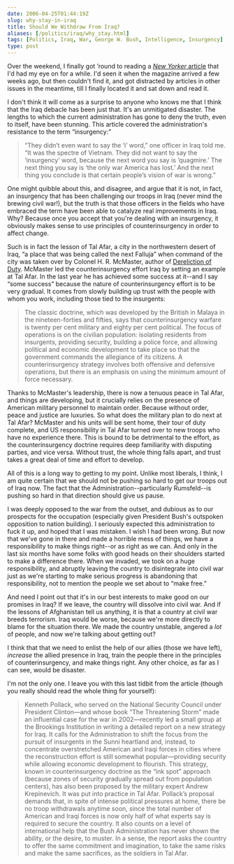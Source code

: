 ```yaml
--- 
date: 2006-04-25T01:44:19Z
slug: why-stay-in-iraq
title: Should We Withdraw From Iraq?
aliases: [/politics/iraq/why_stay.html]
tags: [Politics, Iraq, War, George W. Bush, Intelligence, Insurgency]
type: post
---
```


Over the weekend, I finally got ’round to reading a [*New Yorker* article] that
I'd had my eye on for a while. I'd seen it when the magazine arrived a few weeks
ago, but then couldn't find it, and got distracted by articles in other issues
in the meantime, till I finally located it and sat down and read it.

I don't think it will come as a surprise to anyone who knows me that I think
that the Iraq debacle has been just that. It's an unmitigated disaster. The
lengths to which the current administration has gone to deny the truth, even to
itself, have been stunning. This article covered the administration's resistance
to the term “insurgency:”

> “They didn’t even want to say the ‘i’ word,” one officer in Iraq told me. “It
> was the spectre of Vietnam. They did not want to say the ‘insurgency’ word,
> because the next word you say is ‘quagmire.’ The next thing you say is ‘the
> only war America has lost.’ And the next thing you conclude is that certain
> people’s vision of war is wrong.”

One might quibble about this, and disagree, and argue that it is not, in fact,
an insurgency that has been challenging our troops in Iraq (never mind the
brewing civil war!), but the truth is that those officers in the fields who have
embraced the term have been able to catalyze real improvements in Iraq. Why?
Because once you accept that you're dealing with an insurgency, it obviously
makes sense to use principles of counterinsurgency in order to affect change.

Such is in fact the lesson of Tal Afar, a city in the northwestern desert of
Iraq, “a place that was being called the next Falluja” when command of the city
was taken over by Colonel H. R. McMaster, author of [Dereliction of Duty].
McMaster led the counterinsurgency effort Iraq by setting an example at Tal
Afar. In the last year he has achieved some success at it--and I say “some
success” because the nature of counterinsurgency effort is to be very gradual.
It comes from slowly building up trust with the people with whom you work,
including those tied to the insurgents:

> The classic doctrine, which was developed by the British in Malaya in the
> nineteen-forties and fifties, says that counterinsurgency warfare is twenty
> per cent military and eighty per cent political. The focus of operations is on
> the civilian population: isolating residents from insurgents, providing
> security, building a police force, and allowing political and economic
> development to take place so that the government commands the allegiance of
> its citizens. A counterinsurgency strategy involves both offensive and
> defensive operations, but there is an emphasis on using the minimum amount of
> force necessary.

Thanks to McMaster's leadership, there is now a tenuous peace in Tal Afar, and
things are developing, but it crucially relies on the presence of American
military personnel to maintain order. Because without order, peace and justice
are luxuries. So what does the military plan to do next at Tal Afar? McMaster
and his units will be sent home, their tour of duty complete, and US
responsibility in Tal Afar turned over to new troops who have no experience
there. This is bound to be detrimental to the effort, as the counterinsurgency
doctrine requires deep familiarity with disputing parties, and vice versa.
Without trust, the whole thing falls apart, and trust takes a great deal of time
and effort to develop.

All of this is a long way to getting to my point. Unlike most liberals, I think,
I am quite certain that we should not be pushing so hard to get our troops out
of Iraq now. The fact that the Administration--particularly Rumsfeld--is pushing
so hard in that direction should give us pause.

I was deeply opposed to the war from the outset, and dubious as to our prospects
for the occupation (especially given President Bush's outspoken opposition to
nation building). I seriously expected this administration to fuck it up, and
hoped that I was mistaken. I wish I had been wrong. But now that we've gone in
there and made a horrible mess of things, we have a responsibility to make
things right--or as right as we can. And only in the last six months have some
folks with good heads on their shoulders started to make a difference there.
When we invaded, we took on a huge responsibility, and abruptly leaving the
country to disintegrate into civil war just as we're starting to make serious
progress is abandoning that responsibility, not to mention the people we set
about to “make free.”

And need I point out that it's in our best interests to make good on our
promises in Iraq? If we leave, the country will dissolve into civil war. And if
the lessons of Afghanistan tell us anything, it is that a country at civil war
breeds terrorism. Iraq would be worse, because we're more directly to blame for
the situation there. We made the country unstable, angered a *lot* of people,
and now we're talking about getting out?

I think that that we need to enlist the help of our allies (those we have left),
*increase* the allied presence in Iraq, train the people there in the principles
of counterinsurgency, and make things right. Any other choice, as far as I can
see, would be disaster.

I'm not the only one. I leave you with this last tidbit from the article (though
you really should read the whole thing for yourself):

> Kenneth Pollack, who served on the National Security Council under President
> Clinton—and whose book “The Threatening Storm” made an influential case for
> the war in 2002—recently led a small group at the Brookings Institution in
> writing a detailed report on a new strategy for Iraq. It calls for the
> Administration to shift the focus from the pursuit of insurgents in the Sunni
> heartland and, instead, to concentrate overstretched American and Iraqi forces
> in cities where the reconstruction effort is still somewhat popular—providing
> security while allowing economic development to flourish. This strategy, known
> in counterinsurgency doctrine as the “ink spot” approach (because zones of
> security gradually spread out from population centers), has also been proposed
> by the military expert Andrew Krepinevich. It was put into practice in Tal
> Afar. Pollack’s proposal demands that, in spite of intense political pressures
> at home, there be no troop withdrawals anytime soon, since the total number of
> American and Iraqi forces is now only half of what experts say is required to
> secure the country. It also counts on a level of international help that the
> Bush Administration has never shown the ability, or the desire, to muster. In
> a sense, the report asks the country to offer the same commitment and
> imagination, to take the same risks and make the same sacrifices, as the
> soldiers in Tal Afar.

  [*New Yorker* article]: https://www.newyorker.com/magazine/2006/04/10/the-lesson-of-tal-afar
    "The Lesson of Tal Afar"
  [Dereliction of Duty]: https://www.amazon.com/exec/obidos/ASIN/0060929081/justatheory-20
    "Order “Dereliction of Duty : Johnson, McNamara, the Joint Chiefs of Staff, and the Lies That Led to Vietnam” from Amazon.com"
